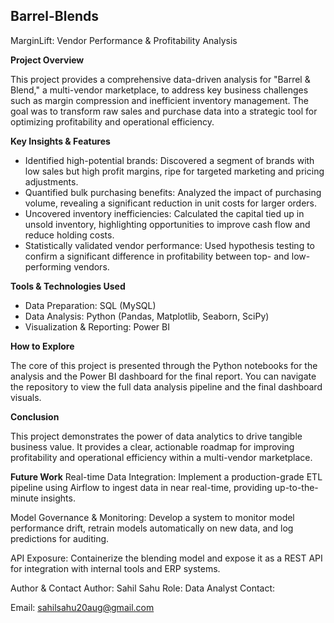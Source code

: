 ## Barrel-Blends

MarginLift: Vendor Performance & Profitability Analysis

**Project Overview**

This project provides a comprehensive data-driven analysis for "Barrel & Blend," a multi-vendor marketplace, to address key business challenges such as margin compression and inefficient inventory management. The goal was to transform raw sales and purchase data into a strategic tool for optimizing profitability and operational efficiency.

**Key Insights & Features**

- Identified high-potential brands: Discovered a segment of brands with low sales but high profit margins, ripe for targeted marketing and pricing adjustments.
- Quantified bulk purchasing benefits: Analyzed the impact of purchasing volume, revealing a significant reduction in unit costs for larger orders.
- Uncovered inventory inefficiencies: Calculated the capital tied up in unsold inventory, highlighting opportunities to improve cash flow and reduce holding costs.
- Statistically validated vendor performance: Used hypothesis testing to confirm a significant difference in profitability between top- and low-performing vendors.

**Tools & Technologies Used**

- Data Preparation: SQL (MySQL)
- Data Analysis: Python (Pandas, Matplotlib, Seaborn, SciPy)
- Visualization & Reporting: Power BI

**How to Explore**

The core of this project is presented through the Python notebooks for the analysis and the Power BI dashboard for the final report. You can navigate the repository to view the full data analysis pipeline and the final dashboard visuals.

**Conclusion**

This project demonstrates the power of data analytics to drive tangible business value. It provides a clear, actionable roadmap for improving profitability and operational efficiency within a multi-vendor marketplace.

**Future Work**
Real-time Data Integration: Implement a production-grade ETL pipeline using Airflow to ingest data in near real-time, providing up-to-the-minute insights.

Model Governance & Monitoring: Develop a system to monitor model performance drift, retrain models automatically on new data, and log predictions for auditing.

API Exposure: Containerize the blending model and expose it as a REST API for integration with internal tools and ERP systems.

Author & Contact
Author: Sahil Sahu
Role: Data Analyst
Contact:

Email: sahilsahu20aug@gmail.com

